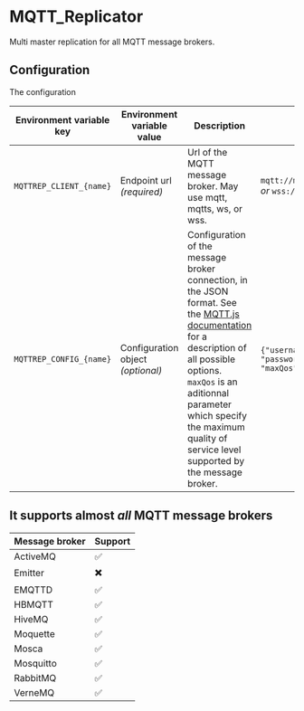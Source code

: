 # MQTT_Replicator
Multi master replication for all MQTT message brokers.

## Configuration

The configuration 

|Environment variable key|Environment variable value|Description|Example|
|------------------------|--------------------------|-----------|-------|
|`MQTTREP_CLIENT_{name}`|Endpoint url *(required)*|Url of the MQTT message broker. May use mqtt, mqtts, ws, or wss.|`mqtt://messagebroker:1883` *or* `wss://messagebroker/`|
|`MQTTREP_CONFIG_{name}`|Configuration object *(optional)*|Configuration of the message broker connection, in the JSON format. See the [MQTT.js documentation](https://github.com/mqttjs/MQTT.js#client) for a description of all possible options. `maxQos` is an aditionnal  parameter which specify the maximum quality of service level supported by the message broker.|`{"username":"root", "password":"hunter2", "maxQos": 1}`|

## It supports almost *all* MQTT message brokers

|Message broker|Support|
|--------------|-------|
|ActiveMQ|:white_check_mark:|
|Emitter|:heavy_multiplication_x:|
|EMQTTD|:white_check_mark:|
|HBMQTT|:white_check_mark:|
|HiveMQ|:white_check_mark:|
|Moquette|:white_check_mark:|
|Mosca|:white_check_mark:|
|Mosquitto|:white_check_mark:|
|RabbitMQ|:white_check_mark:|
|VerneMQ|:white_check_mark:|
